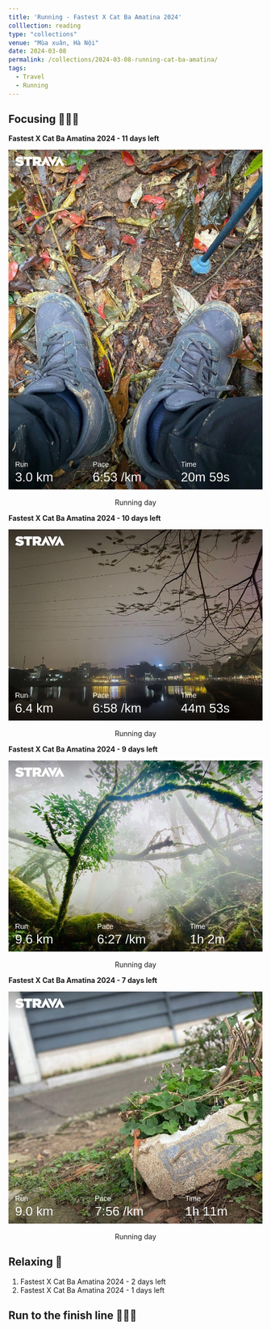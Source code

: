 ```yaml
---
title: 'Running - Fastest X Cat Ba Amatina 2024'
colllection: reading
type: "collections"
venue: "Mùa xuân, Hà Nội"
date: 2024-03-08
permalink: /collections/2024-03-08-running-cat-ba-amatina/
tags:
  - Travel
  - Running
---
```


<head>
    <style type="text/css">
        figure{text-align: center;}
        math{text-align: center;}
    </style>
</head>

## Focusing 🏃🏼‍♂️

**Fastest X Cat Ba Amatina 2024 - 11 days left**

<p align="center">
  <img src='/images/mylife/running-cat-ba-2024/IMG_4761.JPG'>
  <p align="center"><b></b>Running day</p>
</p>

**Fastest X Cat Ba Amatina 2024 - 10 days left**

 <p align="center">
  <img src='/images/mylife/running-cat-ba-2024/IMG_4777.JPG'>
  <p align="center"><b></b>Running day</p>
</p>  

**Fastest X Cat Ba Amatina 2024 - 9 days left**

 <p align="center">
  <img src='/images/mylife/running-cat-ba-2024/IMG_4776.JPG'>
  <p align="center"><b></b>Running day</p>
</p> 


**Fastest X Cat Ba Amatina 2024 - 7 days left**

 <p align="center">
  <img src='/images/mylife/running-cat-ba-2024/IMG_4791.JPG'>
  <p align="center"><b></b>Running day</p>
</p> 

## Relaxing 🌴

1. Fastest X Cat Ba Amatina 2024 - 2 days left
2. Fastest X Cat Ba Amatina 2024 - 1 days left

## Run to the finish line 🥇🥈🥉
